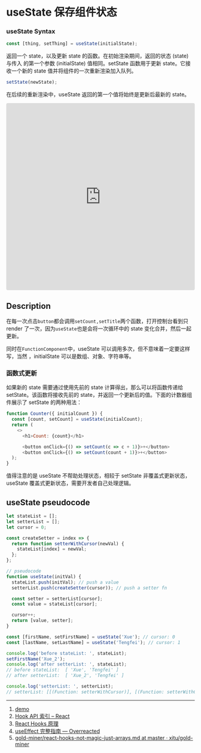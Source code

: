 # useState 保存组件状态

### useState Syntax

```javascript
const [thing, setThing] = useState(initialState);
```

返回一个 state，以及更新 state 的函数。在初始渲染期间，返回的状态 (state) 与传入
的第一个参数 (initialState) 值相同。setState 函数用于更新 state。它接收一个新的
state 值并将组件的一次重新渲染加入队列。

```javascript
setState(newState);
```

在后续的重新渲染中，useState 返回的第一个值将始终是更新后最新的 state。

<iframe
     src="https://codesandbox.io/embed/usestate-syntax-78mbk?fontsize=14&hidenavigation=1&theme=dark"
     style="width:100%; height:500px; border:0; border-radius: 4px; overflow:hidden;"
     title="useState Syntax"
     allow="geolocation; microphone; camera; midi; vr; accelerometer; gyroscope; payment; ambient-light-sensor; encrypted-media; usb"
     sandbox="allow-modals allow-forms allow-popups allow-scripts allow-same-origin"
   ></iframe>

## Description

在每一次点击`button`都会调用`setCount,setTitle`两个函数，打开控制台看到只 render
了一次，因为`useState`也是会将一次循环中的 state 变化合并，然后一起更新。

同时在`FunctionComponent`中，useState 可以调用多次，但不意味着一定要这样写，当然
，initialState 可以是数组、对象、字符串等。

### 函数式更新

如果新的 state 需要通过使用先前的 state 计算得出，那么可以将函数传递给
setState。该函数将接收先前的 state，并返回一个更新后的值。下面的计数器组件展示了
setState 的两种用法：

```javascript
function Counter({ initialCount }) {
  const [count, setCount] = useState(initialCount);
  return (
    <>
      <h1>Count: {count}</h1>

      <button onClick={() => setCount(c => c + 1)}>+</button>
      <button onClick={() => setCount(count + 1)}>+</button>
  );
}
```

值得注意的是 useState 不帮助处理状态，相较于 setState 非覆盖式更新状态，useState
覆盖式更新状态，需要开发者自己处理逻辑。

## useState pseudocode

```javascript
let stateList = [];
let setterList = [];
let cursor = 0;

const createSetter = index => {
  return function setterWithCursor(newVal) {
    stateList[index] = newVal;
  };
};

// pseudocode
function useState(initVal) {
  stateList.push(initVal); // push a value
  setterList.push(createSetter(cursor)); // push a setter fn

  const setter = setterList[cursor];
  const value = stateList[cursor];

  cursor++;
  return [value, setter];
}

const [firstName, setFirstName] = useState('Xue'); // cursor: 0
const [lastName, setLastName] = useState('Tengfei'); // cursor: 1

console.log('before stateList: ', stateList);
setFirstName('Xue_2');
console.log('after setterList: ', stateList);
// before stateList:  [ 'Xue', 'Tengfei' ]
// after setterList:  [ 'Xue_2', 'Tengfei' ]

console.log('setterList: ', setterList);
// setterList: [[(Function: setterWithCursor)], [(Function: setterWithCursor)]];
```

---

1. [demo](http://106.12.98.175/#/useEffect)
2. [Hook API 索引 – React](https://zh-hans.reactjs.org/docs/hooks-reference.html)
3. [React Hooks 原理](https://github.com/brickspert/blog/issues/26)
4. [useEffect 完整指南 — Overreacted](https://overreacted.io/zh-hans/a-complete-guide-to-useeffect/)
5. [gold-miner/react-hooks-not-magic-just-arrays.md at master · xitu/gold-miner](https://github.com/xitu/gold-miner/blob/master/TODO1/react-hooks-not-magic-just-arrays.md)

